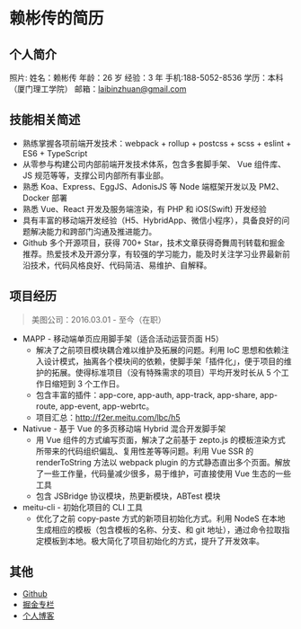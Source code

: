 # 赖彬传的简历

## 个人简介

照片:
姓名：赖彬传
年龄：26 岁
经验：3 年
手机:188-5052-8536
学历：本科（厦门理工学院）
邮箱：laibinzhuan@gmail.com

## 技能相关简述

- 熟练掌握各项前端开发技术：webpack + rollup + postcss + scss + eslint + ES6 + TypeScript
- 从零参与构建公司内部前端开发技术体系，包含多套脚手架、 Vue 组件库、JS 规范等等，支撑公司内部所有事业部。
- 熟悉 Koa、Express、EggJS、AdonisJS 等 Node 端框架开发以及 PM2、Docker 部署
- 熟悉 Vue、React 开发及服务端渲染，有 PHP 和 iOS(Swift) 开发经验
- 具有丰富的移动端开发经验（H5、HybridApp、微信小程序），具备良好的问题解决能力和跨部门沟通及推进能力。
- Github 多个开源项目，获得 700+ Star，技术文章获得奇舞周刊转载和掘金推荐。热爱技术及开源分享，有较强的学习能力，能及时关注学习业界最新前沿技术，代码风格良好、代码简洁、易维护、自解释。

## 项目经历

> 美图公司：2016.03.01 - 至今（在职）

- MAPP - 移动端单页应用脚手架（适合活动运营页面 H5）
    - 解决了之前项目模块耦合难以维护及拓展的问题。利用 IoC 思想和依赖注入设计模式，抽离各个模块间的依赖，使脚手架「插件化」，便于项目的维护的拓展。使得标准项目（没有特殊需求的项目）平均开发时长从 5 个工作日缩短到 3 个工作日。
    - 包含丰富的插件：app-core, app-auth, app-track, app-share, app-route, app-event, app-webrtc。
    - 项目汇总：http://f2er.meitu.com/lbc/h5
- Nativue - 基于 Vue 的多页移动端 Hybrid 混合开发脚手架
    - 用 Vue 组件的方式编写页面，解决了之前基于 zepto.js 的模板渲染方式所带来的代码组织偏乱、复用性差等等问题。利用 Vue SSR 的 renderToString 方法以 webpack plugin 的方式静态直出多个页面。解放了一些工作量，代码量减少很多，易于维护，可直接使用 Vue 生态的一些工具
    - 包含 JSBridge 协议模块，热更新模块，ABTest 模块
- meitu-cli - 初始化项目的 CLI 工具
    - 优化了之前 copy-paste 方式的新项目初始化方式。利用 NodeS 在本地生成相应的模板（包含模板的名称、分支、和 git 地址），通过命令拉取指定模板到本地。极大简化了项目初始化的方式，提升了开发效率。

## 其他

- [Github](https://github.com/justclear)
- [掘金专栏](https://juejin.im/user/55a4cb1fe4b039f185f88d9c/posts)
- [个人博客](https://justclear.github.io/)
